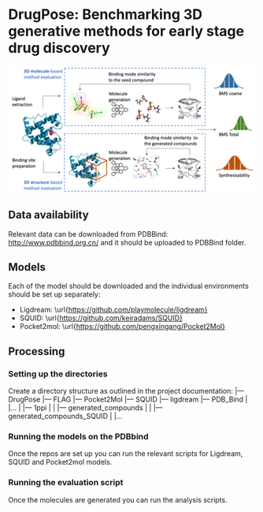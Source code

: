 # DrugPose: Benchmarking 3D generative methods for early stage drug discovery

![alt text](Images/Pipeline.png)

## Data availability

Relevant data can be downloaded from PDBBind: http://www.pdbbind.org.cn/ and it should be uploaded to PDBBind folder.

## Models

Each of the model should be downloaded and the individual environments should be set up separately:

- Ligdream: \url{https://github.com/playmolecule/ligdream}
- SQUID: \url{https://github.com/keiradams/SQUID}
- Pocket2mol: \url{https://github.com/pengxingang/Pocket2Mol}

## Processing

### Setting up the directories
Create a directory structure as outlined in the project documentation:
|–– DrugPose
|–– FLAG
|–– Pocket2Mol
|–– SQUID
|–– ligdream
|–– PDB_Bind
|  |…
|  |–– 1ppi
|  |  |–– generated_compounds
|  |  |–– generated_compounds_SQUID
|  |…
### Running the models on the PDBbind
Once the repos are set up you can run the relevant scripts for Ligdream, SQUID and Pocket2mol models.
### Running the evaluation script
Once the molecules are generated you can run the analysis scripts.

